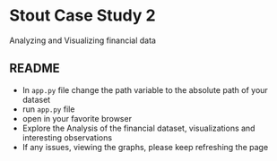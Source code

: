 # Stout Case Study 2
Analyzing and Visualizing financial data

## README 

- In `app.py` file change the path variable to the absolute path of your dataset
- run `app.py` file 
- open in your favorite browser
- Explore the Analysis of the financial dataset, visualizations and interesting observations 
- If any issues, viewing the graphs, please keep refreshing the page
